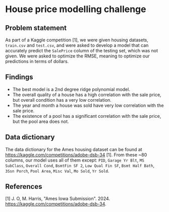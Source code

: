 # House price modelling challenge

## Problem statement
As part of a Kaggle competition [1], we were given housing datasets, `train.csv` and `test.csv`, and were asked to develop a model that can accurately predict the `SalePrice` column of the testing set, which was not given. We were asked to optimize the RMSE, meaning to optimize our predictions in terms of dollars.

## Findings
* The best model is a 2nd degree ridge polynomial model.
* The overall quality of a house has a high correlation with the sale price, but overall condition has a very low correlation.
* The year and month a house was sold have very low correlation with the sale price.
* The existence of a pool has a significant correlation with the sale price, but the pool area does not.

## Data dictionary
The data dictionary for the Ames housing dataset can be found at https://kaggle.com/competitions/adobe-dsb-34 [1].
From these ~80 columns, our model uses all of them except: `PID`, `Garage Yr Blt`, `MS SubClass`, `Overall Cond`, `BsmtFin SF 2`, `Low Qual Fin SF`, `Bsmt Half Bath`, `3Ssn Porch`, `Pool Area`, `Misc Val`, `Mo Sold`, `Yr Sold`.

## References
[1] J. O, M. Harris, "Ames Iowa Submission". 2024. https://kaggle.com/competitions/adobe-dsb-34.
